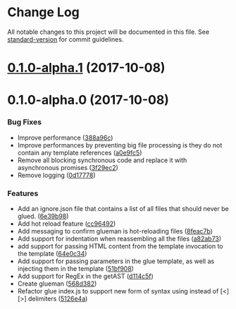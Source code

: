 # Change Log

All notable changes to this project will be documented in this file. See [standard-version](https://github.com/conventional-changelog/standard-version) for commit guidelines.

<a name="0.1.0-alpha.1"></a>
# [0.1.0-alpha.1](https://github.com/nicolasdao/glueman/compare/v0.1.0-alpha.0...v0.1.0-alpha.1) (2017-10-08)



<a name="0.1.0-alpha.0"></a>
# 0.1.0-alpha.0 (2017-10-08)


### Bug Fixes

* Improve performance ([388a96c](https://github.com/nicolasdao/glueman/commit/388a96c))
* Improve performances by preventing big file processing is they do not contain any template references ([a0e9fc5](https://github.com/nicolasdao/glueman/commit/a0e9fc5))
* Remove all blocking synchronous code and replace it with asynchronous promises ([3f29ec2](https://github.com/nicolasdao/glueman/commit/3f29ec2))
* Remove logging ([0d17778](https://github.com/nicolasdao/glueman/commit/0d17778))


### Features

* Add an ignore.json file that contains a list of all files that should never be glued. ([6e39b98](https://github.com/nicolasdao/glueman/commit/6e39b98))
* Add hot reload feature ([cc96492](https://github.com/nicolasdao/glueman/commit/cc96492))
* Add messaging to confirm glueman is hot-reloading files ([8feac7b](https://github.com/nicolasdao/glueman/commit/8feac7b))
* Add support for indentation when reassembling all the files ([a82ab73](https://github.com/nicolasdao/glueman/commit/a82ab73))
* add support for passing HTML content from the template invocation to the template ([64e0c34](https://github.com/nicolasdao/glueman/commit/64e0c34))
* Add support for passing parameters in the glue template, as well as injecting them in the template ([51bf908](https://github.com/nicolasdao/glueman/commit/51bf908))
* Add support for RegEx in the getAST ([d114c5f](https://github.com/nicolasdao/glueman/commit/d114c5f))
* Create glueman ([568d382](https://github.com/nicolasdao/glueman/commit/568d382))
* Refactor glue index.js to support new form of syntax using <glue src='...'> instead of [<][>] delimiters ([5126e4a](https://github.com/nicolasdao/glueman/commit/5126e4a))
